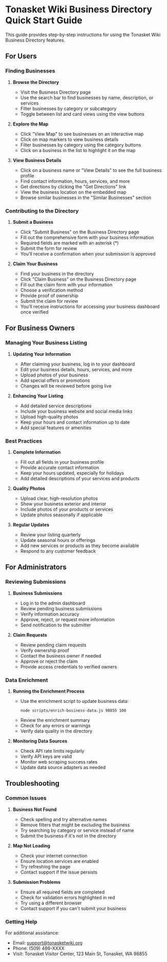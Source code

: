 # Tonasket Wiki Business Directory Quick Start Guide

This guide provides step-by-step instructions for using the Tonasket Wiki Business Directory features.

## For Users

### Finding Businesses

1. **Browse the Directory**
   - Visit the Business Directory page
   - Use the search bar to find businesses by name, description, or services
   - Filter businesses by category or subcategory
   - Toggle between list and card views using the view buttons

2. **Explore the Map**
   - Click "View Map" to see businesses on an interactive map
   - Click on map markers to view business details
   - Filter businesses by category using the category buttons
   - Click on a business in the list to highlight it on the map

3. **View Business Details**
   - Click on a business name or "View Details" to see the full business profile
   - Find contact information, hours, services, and more
   - Get directions by clicking the "Get Directions" link
   - View the business location on the embedded map
   - Browse similar businesses in the "Similar Businesses" section

### Contributing to the Directory

1. **Submit a Business**
   - Click "Submit Business" on the Business Directory page
   - Fill out the comprehensive form with your business information
   - Required fields are marked with an asterisk (*)
   - Submit the form for review
   - You'll receive a confirmation when your submission is approved

2. **Claim Your Business**
   - Find your business in the directory
   - Click "Claim Business" on the Business Directory page
   - Fill out the claim form with your information
   - Choose a verification method
   - Provide proof of ownership
   - Submit the claim for review
   - You'll receive instructions for accessing your business dashboard once verified

## For Business Owners

### Managing Your Business Listing

1. **Updating Your Information**
   - After claiming your business, log in to your dashboard
   - Edit your business details, hours, services, and more
   - Upload photos of your business
   - Add special offers or promotions
   - Changes will be reviewed before going live

2. **Enhancing Your Listing**
   - Add detailed service descriptions
   - Include your business website and social media links
   - Upload high-quality photos
   - Keep your hours and contact information up to date
   - Add special features or amenities

### Best Practices

1. **Complete Information**
   - Fill out all fields in your business profile
   - Provide accurate contact information
   - Keep your hours updated, especially for holidays
   - Add detailed descriptions of your services and products

2. **Quality Photos**
   - Upload clear, high-resolution photos
   - Show your business exterior and interior
   - Include photos of your products or services
   - Update photos seasonally if applicable

3. **Regular Updates**
   - Review your listing quarterly
   - Update seasonal hours or offerings
   - Add new services or products as they become available
   - Respond to any customer feedback

## For Administrators

### Reviewing Submissions

1. **Business Submissions**
   - Log in to the admin dashboard
   - Review pending business submissions
   - Verify information accuracy
   - Approve, reject, or request more information
   - Send notification to the submitter

2. **Claim Requests**
   - Review pending claim requests
   - Verify ownership proof
   - Contact the business owner if needed
   - Approve or reject the claim
   - Provide access credentials to verified owners

### Data Enrichment

1. **Running the Enrichment Process**
   - Use the enrichment script to update business data:
     ```
     node scripts/enrich-business-data.js 98855 100
     ```
   - Review the enrichment summary
   - Check for any errors or warnings
   - Verify data quality in the directory

2. **Monitoring Data Sources**
   - Check API rate limits regularly
   - Verify API keys are valid
   - Monitor web scraping success rates
   - Update data source adapters as needed

## Troubleshooting

### Common Issues

1. **Business Not Found**
   - Check spelling and try alternative names
   - Remove filters that might be excluding the business
   - Try searching by category or service instead of name
   - Submit the business if it's not in the directory

2. **Map Not Loading**
   - Check your internet connection
   - Ensure location services are enabled
   - Try refreshing the page
   - Contact support if the issue persists

3. **Submission Problems**
   - Ensure all required fields are completed
   - Check for validation errors highlighted in red
   - Try using a different browser
   - Contact support if you can't submit your business

### Getting Help

For additional assistance:
- Email: support@tonasketwiki.org
- Phone: (509) 486-XXXX
- Visit: Tonasket Visitor Center, 123 Main St, Tonasket, WA 98855
